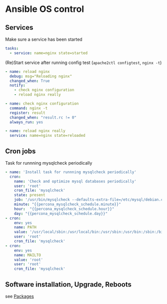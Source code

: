 # Ansible OS control


## Services

Make sure a service has been started
```yaml
tasks:
  - service: name=nginx state=started
```
(Re)Start service after running config test (`apache2ctl configtest`, `nginx -t`)
```yaml
- name: reload nginx
  debug: msg="Reloading nginx"
  changed_when: True
  notify:
    - check nginx configuration
    - reload nginx really

- name: check nginx configuration
  command: nginx -t
  register: result
  changed_when: "result.rc != 0"
  always_run: yes

- name: reload nginx really
  service: name=nginx state=reloaded
```

## Cron jobs
Task for runnning mysqlcheck periodically
```yaml
- name: 'Install task for runnning mysqlcheck periodically'
  cron:
    name: 'Check and optimize mysql databases periodically'
    user: 'root'
    cron_file: 'mysqlcheck'
    state: present
    job: '/usr/bin/mysqlcheck --defaults-extra-file=/etc/mysql/debian.cnf --optimize --all-databases'
    minute: "{{percona_mysqlcheck_schedule.minute}}"
    hour:  "{{percona_mysqlcheck_schedule.hour}}"
    day: "{{percona_mysqlcheck_schedule.day}}"
- cron:
    env: yes
    name: PATH
    value: '/usr/local/sbin:/usr/local/bin:/usr/sbin:/usr/bin:/sbin:/bin'
    user: 'root'
    cron_file: 'mysqlcheck'
- cron:
    env: yes
    name: MAILTO
    value: 'root'
    user: 'root'
    cron_file: 'mysqlcheck'
```

## Software installation, Upgrade, Reboots

see [Packages](packages.md)
